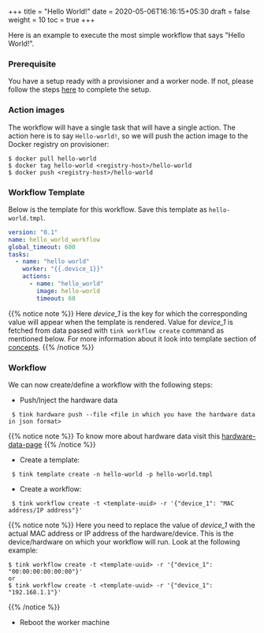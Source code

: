 +++
title = "Hello World!"
date = 2020-05-06T16:16:15+05:30
draft = false
weight = 10
toc = true
+++

Here is an example to execute the most simple workflow that says "Hello World!".

### Prerequisite

You have a setup ready with a provisioner and a worker node. If not, please follow the steps [here](/setup) to complete the setup.

### Action images

The workflow will have a single task that will have a single action. The action here is to say `Hello-world!`, so we will push the action image to the Docker registry on provisioner:

```
$ docker pull hello-world
$ docker tag hello-world <registry-host>/hello-world
$ docker push <registry-host>/hello-world
```

### Workflow Template

Below is the template for this workflow. Save this template as `hello-world.tmpl`.

```yaml
version: "0.1"
name: hello_world_workflow
global_timeout: 600
tasks:
  - name: "hello world"
    worker: "{{.device_1}}"
    actions:
      - name: "hello_world"
        image: hello-world
        timeout: 60
```

{{% notice note %}}
Here _device_1_ is the key for which the corresponding value will appear when the template is rendered. Value for _device_1_ is fetched from data passed with `tink workflow create` command as mentioned below. For more information about it look into template section of [concepts](/concepts).
{{% /notice %}}

### Workflow

We can now create/define a workflow with the following steps:

- Push/Inject the hardware data

```
 $ tink hardware push --file <file in which you have the hardware data in json format>
```

{{% notice note %}}
To know more about hardware data visit this [hardware-data-page](/setup/packet/hardware-data/)
{{% /notice %}}

- Create a template:

```
 $ tink template create -n hello-world -p hello-world.tmpl
```

- Create a workflow:

```
 $ tink workflow create -t <template-uuid> -r '{"device_1": "MAC address/IP address"}'
```

{{% notice note %}}
Here you need to replace the value of _device_1_ with the actual MAC address or IP address of the hardware/device. This is the device/hardware on which your workflow will run. Look at the following example:

```
$ tink workflow create -t <template-uuid> -r '{"device_1": "00:00:00:00:00:00"}'
or
$ tink workflow create -t <template-uuid> -r '{"device_1": "192.168.1.1"}'
```

{{% /notice %}}

- Reboot the worker machine
